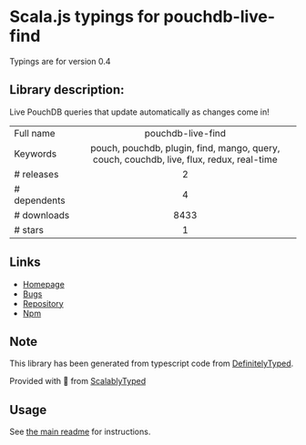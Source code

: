 
# Scala.js typings for pouchdb-live-find

Typings are for version 0.4

## Library description:
Live PouchDB queries that update automatically as changes come in!

|                    |                 |
| ------------------ | :-------------: |
| Full name          | pouchdb-live-find |
| Keywords           | pouch, pouchdb, plugin, find, mango, query, couch, couchdb, live, flux, redux, real-time |
| # releases         | 2 |
| # dependents       | 4 |
| # downloads        | 8433 |
| # stars            | 1 |

## Links
- [Homepage](https://github.com/colinskow/pouchdb-live-find)
- [Bugs](https://github.com/colinskow/pouchdb-live-find/issues)
- [Repository](https://github.com/colinskow/pouchdb-live-find)
- [Npm](https://www.npmjs.com/package/pouchdb-live-find)
    


## Note
This library has been generated from typescript code from [DefinitelyTyped](https://definitelytyped.org).

Provided with :purple_heart: from [ScalablyTyped](https://github.com/oyvindberg/ScalablyTyped)

## Usage
See [the main readme](../../readme.md) for instructions.


